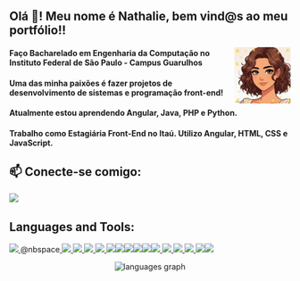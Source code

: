<h2 align="left">Olá 👋! Meu nome é Nathalie, bem vind@s ao meu portfólio!!</h2>

<img align="right" width="20%" src="https://github.com/xgeilahtan/xgeilahtan/blob/main/9lgfcm.gif" alt="Marton Lederer" />

<h4 align ="left">
Faço Bacharelado em Engenharia da Computação no Instituto Federal de São Paulo - Campus Guarulhos
</h4>
<h4 align ="left">
Uma das minha paixões é fazer projetos de desenvolvimento de sistemas e programação front-end!
</h4>
<h4 align ="left">
Atualmente estou aprendendo Angular, Java, PHP e Python.
</h4>
<h4 align ="left">
Trabalho como Estagiária Front-End no Itaú. Utilizo Angular, HTML, CSS e JavaScript.
</h4>

###



<h2 align="left">📫 Conecte-se comigo:</h2>
<p align="left">
  <a href="https://linkedin.com/in/nathalie-gonçalves-xavier-67a05b226">
    <img src="https://skillicons.dev/icons?i=linkedin" />
  </a>
</p>

<h2 align="left">Languages and Tools:</h2>
<p align="left">
  <a href="https://www.w3schools.com/html/ ">
    <img src="https://skillicons.dev/icons?i=html" />
  </a> @nbspace<a href="https://www.w3schools.com/css/">
    <img src="https://skillicons.dev/icons?i=css" />
  </a><a><img src="https://skillicons.dev/icons?i=vscode" /></a><a href="https://www.w3schools.com/bootstrap/">
    <img src="https://skillicons.dev/icons?i=bootstrap" />
  </a><a href="https://www.w3schools.com/angular/">
    <img src="https://skillicons.dev/icons?i=angular" />
  </a><a><img src="https://skillicons.dev/icons?i=eclipse" /></a><a><img src="https://skillicons.dev/icons?i=figma" /></a><a><img src="https://skillicons.dev/icons?i=git" /></a><a><img src="https://skillicons.dev/icons?i=github" /></a><a><img src="https://skillicons.dev/icons?i=laravel" /></a><a><img src="https://skillicons.dev/icons?i=mysql" /></a><a href="https://www.w3schools.com/php/">
    <img src="https://skillicons.dev/icons?i=php" />
  </a><a href="https://www.w3schools.com/python/">
    <img src="https://skillicons.dev/icons?i=py" />
  </a><a href="https://www.w3schools.com/sass/">
    <img src="https://skillicons.dev/icons?i=sass" />
  </a><a><img src="https://skillicons.dev/icons?i=visualstudio" /></a><a><img src="https://skillicons.dev/icons?i=vscode" /></a>
</p>

<div align="center">
  <img src="https://github-readme-stats.vercel.app/api/top-langs?username=xgeilahtan&locale=en&hide_title=false&layout=compact&card_width=320&langs_count=5&theme=dracula&hide_border=false" height="150" alt="languages graph"  />
</div>



  


###

<br clear="both">

###
<!---
xgeilahtan/xgeilahtan is a ✨ special ✨ repository because its `README.md` (this file) appears on your GitHub profile.
You can click the Preview link to take a look at your changes.
--->


	
